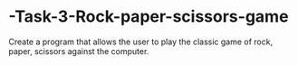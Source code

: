 # -Task-3-Rock-paper-scissors-game
 Create a program that allows the user to play  the classic game of rock, paper, scissors  against the computer.

